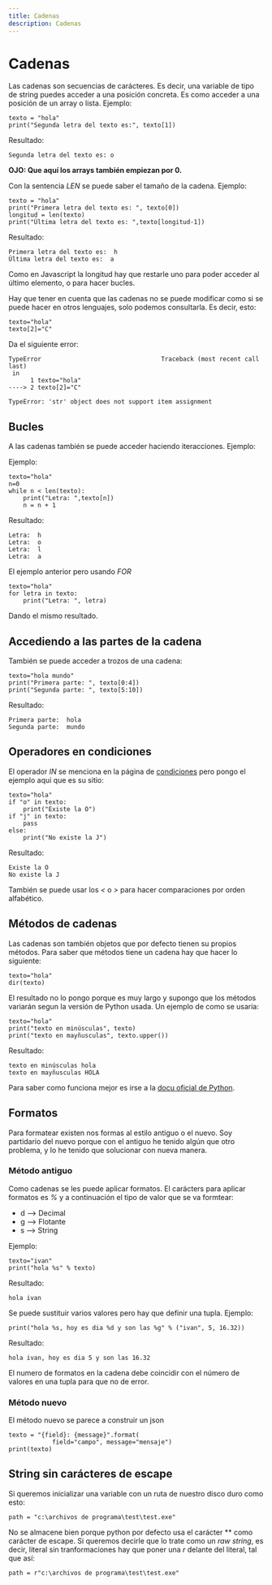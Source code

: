 ```yaml
---
title: Cadenas
description: Cadenas
---
```


# Cadenas

Las cadenas son secuencias de carácteres. Es decir, una variable de tipo de string puedes acceder a una posición concreta. Es como acceder a una posición de un array o lista. Ejemplo:


```tpl
texto = "hola"
print("Segunda letra del texto es:", texto[1])
```
Resultado:
```
Segunda letra del texto es: o
```
**OJO: Que aquí los arrays también empiezan por 0.**

Con la sentencia *LEN* se puede saber el tamaño de la cadena. Ejemplo:

```tpl
texto = "hola"
print("Primera letra del texto es: ", texto[0])
longitud = len(texto)
print("Última letra del texto es: ",texto[longitud-1])
```
Resultado:
```
Primera letra del texto es:  h
Última letra del texto es:  a
```
Como en Javascript la longitud hay que restarle uno para poder acceder al último elemento, o para hacer bucles.

Hay que tener en cuenta que las cadenas no se puede modificar como si se puede hacer en otros lenguajes, solo podemos consultarla. Es decir, esto:

```tpl
texto="hola"
texto[2]="C"
```
Da el siguiente error:
```
TypeError                                 Traceback (most recent call last)
 in 
      1 texto="hola"
----> 2 texto[2]="C"

TypeError: 'str' object does not support item assignment
```

## Bucles 
A las cadenas también se puede acceder haciendo iteracciones. Ejemplo:

Ejemplo:
```tpl
texto="hola"
n=0
while n < len(texto):
    print("Letra: ",texto[n])
    n = n + 1
```
Resultado:
```
Letra:  h
Letra:  o
Letra:  l
Letra:  a
```
El ejemplo anterior pero usando *FOR*
```tpl
texto="hola"
for letra in texto:
    print("Letra: ", letra)
```
Dando el mismo resultado.

## Accediendo a las partes de la cadena

También se puede acceder a trozos de una cadena:

```tpl
texto="hola mundo"
print("Primera parte: ", texto[0:4])
print("Segunda parte: ", texto[5:10])
```
Resultado:
```
Primera parte:  hola
Segunda parte:  mundo
```

## Operadores en condiciones

El operador *IN* se menciona en la página de [condiciones](/docs/python/sentencias/condiciones.md)  pero pongo el ejemplo aquí que es su sitio:

```tpl
texto="hola"
if "o" in texto:
    print("Existe la O")
if "j" in texto:
    pass
else:
    print("No existe la J")  
```
Resultado:
```
Existe la O
No existe la J
```

También se puede usar los *<* o *>* para hacer comparaciones por orden alfabético.

## Métodos de cadenas

Las cadenas son también objetos que por defecto tienen su propios métodos. Para saber que métodos tiene un cadena hay que hacer lo siguiente:

```tpl
texto="hola"
dir(texto)
```
El resultado no lo pongo porque es muy largo y supongo que los métodos variarán segun la versión de Python usada.
Un ejemplo de como se usaría:

```tpl
texto="hola"
print("texto en minúsculas", texto)
print("texto en mayñusculas", texto.upper())
```
Resultado:
```
texto en minúsculas hola
texto en mayñusculas HOLA
```

Para saber como funciona mejor es irse a la [docu oficial de Python](https://docs.python.org/3/library/stdtypes.html#string-methods).

## Formatos

Para formatear existen nos formas al estilo antiguo o el nuevo. Soy partidario del nuevo porque con el antiguo he tenido algún que otro problema, y lo he tenido que solucionar con nueva manera.

### Método antiguo

Como cadenas se les puede aplicar formatos. El carácters para aplicar formatos es *%* y a continuación el tipo de valor que se va formtear:

* d --> Decimal
* g --> Flotante
* s --> String

Ejemplo:

```tpl
texto="ivan"
print("hola %s" % texto)
```
Resultado:
```
hola ivan
```

Se puede sustituir varios valores pero hay que definir una tupla. Ejemplo:
```tpl
print("hola %s, hoy es dia %d y son las %g" % ("ivan", 5, 16.32))
```
Resultado:
```
hola ivan, hoy es dia 5 y son las 16.32
```
El numero de formatos en la cadena debe coincidir con el número de valores en una tupla para que no de error.

### Método nuevo

El método nuevo se parece a construir un json

```tpl
texto = "{field}: {message}".format(
            field="campo", message="mensaje")
print(texto)
```

## String sin carácteres de escape

Si queremos inicializar una variable con un ruta de nuestro disco duro como esto:
```tpl
path = "c:\archivos de programa\test\test.exe" 
```
No se almacene bien porque python por defecto usa el carácter *\* como carácter de escape. Si queremos decirle que lo trate como un *raw string*, es decir, literal sin tranformaciones hay que poner una *r* delante del literal, tal que así:
```tpl
path = r"c:\archivos de programa\test\test.exe" 
```


